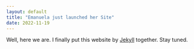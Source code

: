 ```yaml
---
layout: default
title: "Emanuela just launched her Site"
date: 2022-11-19
---
```


Well, here we are. I finally put this website by [Jekyll](http://jekyllrb.com) together. Stay tuned. 